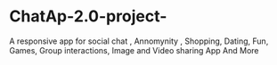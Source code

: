 # ChatAp-2.0-project-
A responsive app for social chat , Annomynity , Shopping, Dating, Fun, Games, Group interactions, Image and Video sharing App  And More 
